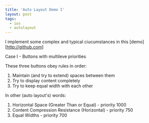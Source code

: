 ```yaml
---
title: 'Auto Layout Demo I'
layout: post
tags:
  - ios 
  - autolayout 
---
```


I implement some complex and typical ciucumstances in this [demo][http://github.com]

Case I - Buttons with multileve priorities

These three buttons obey rules in order:
1. Maintain (and try to extend) spaces between them
2. Try to display content completely
3. Try to keep equal width with each other

In other (auto layout's) words:
1. Horizontal Space (Greater Than or Equal) - priority 1000
2. Content Compression Resistance (Horizontal) - priority 750
3. Equal Widths - priority 700
